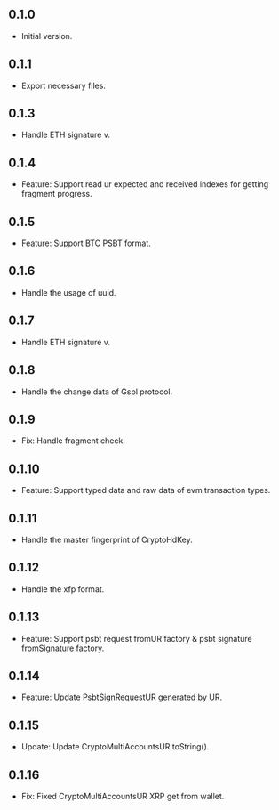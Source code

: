 ## 0.1.0

- Initial version.

## 0.1.1

- Export necessary files.

## 0.1.3

- Handle ETH signature v.

## 0.1.4

- Feature: Support read ur expected and received indexes for getting fragment progress.

## 0.1.5

- Feature: Support BTC PSBT format.

## 0.1.6

- Handle the usage of uuid.

## 0.1.7

- Handle ETH signature v.

## 0.1.8

- Handle the change data of Gspl protocol.

## 0.1.9

- Fix: Handle fragment check.

## 0.1.10

- Feature: Support typed data and raw data of evm transaction types.

## 0.1.11

- Handle the master fingerprint of CryptoHdKey.

## 0.1.12

- Handle the xfp format.

## 0.1.13

- Feature: Support psbt request fromUR factory & psbt signature fromSignature factory.

## 0.1.14

- Feature: Update PsbtSignRequestUR generated by UR.

## 0.1.15

- Update: Update CryptoMultiAccountsUR toString().

## 0.1.16

- Fix: Fixed CryptoMultiAccountsUR XRP get from wallet.
